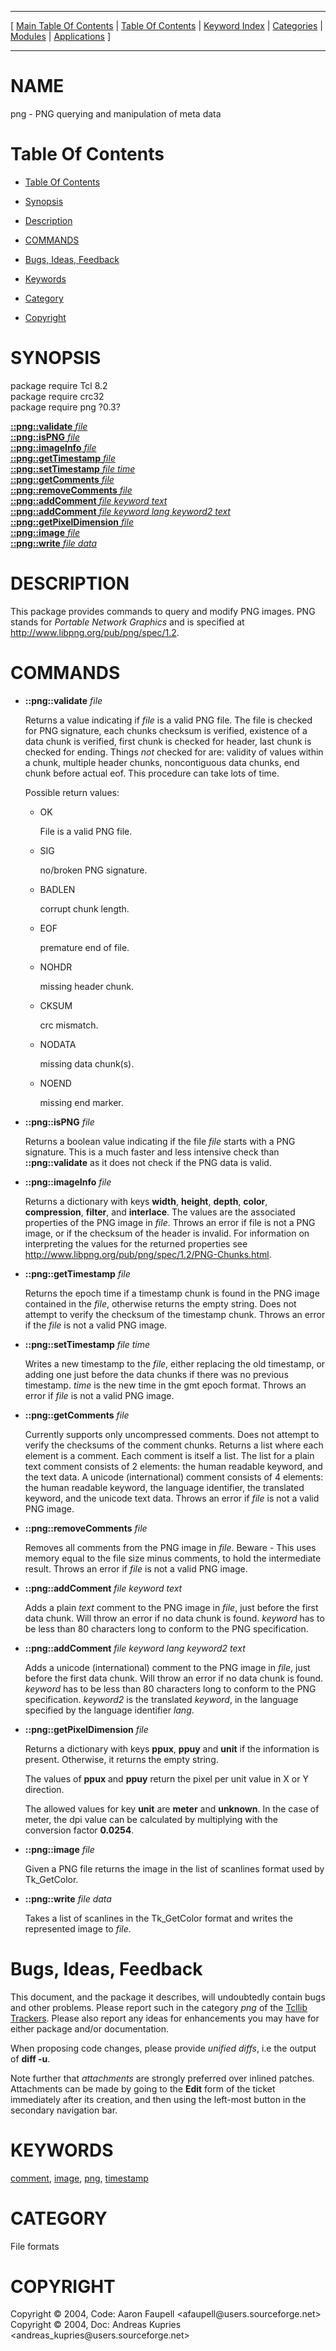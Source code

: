 
[//000000001]: # (png \- Image manipulation)
[//000000002]: # (Generated from file 'png\.man' by tcllib/doctools with format 'markdown')
[//000000003]: # (Copyright &copy; 2004, Code: Aaron Faupell <afaupell@users\.sourceforge\.net>  
Copyright &copy; 2004, Doc:  Andreas Kupries <andreas\_kupries@users\.sourceforge\.net>)
[//000000004]: # (png\(n\) 0\.3 tcllib "Image manipulation")

<hr> [ <a href="../../../../toc.md">Main Table Of Contents</a> &#124; <a
href="../../../toc.md">Table Of Contents</a> &#124; <a
href="../../../../index.md">Keyword Index</a> &#124; <a
href="../../../../toc0.md">Categories</a> &#124; <a
href="../../../../toc1.md">Modules</a> &#124; <a
href="../../../../toc2.md">Applications</a> ] <hr>

# NAME

png \- PNG querying and manipulation of meta data

# <a name='toc'></a>Table Of Contents

  - [Table Of Contents](#toc)

  - [Synopsis](#synopsis)

  - [Description](#section1)

  - [COMMANDS](#section2)

  - [Bugs, Ideas, Feedback](#section3)

  - [Keywords](#keywords)

  - [Category](#category)

  - [Copyright](#copyright)

# <a name='synopsis'></a>SYNOPSIS

package require Tcl 8\.2  
package require crc32  
package require png ?0\.3?  

[__::png::validate__ *file*](#1)  
[__::png::isPNG__ *file*](#2)  
[__::png::imageInfo__ *file*](#3)  
[__::png::getTimestamp__ *file*](#4)  
[__::png::setTimestamp__ *file* *time*](#5)  
[__::png::getComments__ *file*](#6)  
[__::png::removeComments__ *file*](#7)  
[__::png::addComment__ *file* *keyword* *text*](#8)  
[__::png::addComment__ *file* *keyword* *lang* *keyword2* *text*](#9)  
[__::png::getPixelDimension__ *file*](#10)  
[__::png::image__ *file*](#11)  
[__::png::write__ *file* *data*](#12)  

# <a name='description'></a>DESCRIPTION

This package provides commands to query and modify PNG images\. PNG stands for
*Portable Network Graphics* and is specified at
[http://www\.libpng\.org/pub/png/spec/1\.2](http://www\.libpng\.org/pub/png/spec/1\.2)\.

# <a name='section2'></a>COMMANDS

  - <a name='1'></a>__::png::validate__ *file*

    Returns a value indicating if *file* is a valid PNG file\. The file is
    checked for PNG signature, each chunks checksum is verified, existence of a
    data chunk is verified, first chunk is checked for header, last chunk is
    checked for ending\. Things *not* checked for are: validity of values
    within a chunk, multiple header chunks, noncontiguous data chunks, end chunk
    before actual eof\. This procedure can take lots of time\.

    Possible return values:

      * OK

        File is a valid PNG file\.

      * SIG

        no/broken PNG signature\.

      * BADLEN

        corrupt chunk length\.

      * EOF

        premature end of file\.

      * NOHDR

        missing header chunk\.

      * CKSUM

        crc mismatch\.

      * NODATA

        missing data chunk\(s\)\.

      * NOEND

        missing end marker\.

  - <a name='2'></a>__::png::isPNG__ *file*

    Returns a boolean value indicating if the file *file* starts with a PNG
    signature\. This is a much faster and less intensive check than
    __::png::validate__ as it does not check if the PNG data is valid\.

  - <a name='3'></a>__::png::imageInfo__ *file*

    Returns a dictionary with keys __width__, __height__, __depth__,
    __color__, __compression__, __filter__, and __interlace__\.
    The values are the associated properties of the PNG image in *file*\.
    Throws an error if file is not a PNG image, or if the checksum of the header
    is invalid\. For information on interpreting the values for the returned
    properties see
    [http://www\.libpng\.org/pub/png/spec/1\.2/PNG\-Chunks\.html](http://www\.libpng\.org/pub/png/spec/1\.2/PNG\-Chunks\.html)\.

  - <a name='4'></a>__::png::getTimestamp__ *file*

    Returns the epoch time if a timestamp chunk is found in the PNG image
    contained in the *file*, otherwise returns the empty string\. Does not
    attempt to verify the checksum of the timestamp chunk\. Throws an error if
    the *file* is not a valid PNG image\.

  - <a name='5'></a>__::png::setTimestamp__ *file* *time*

    Writes a new timestamp to the *file*, either replacing the old timestamp,
    or adding one just before the data chunks if there was no previous
    timestamp\. *time* is the new time in the gmt epoch format\. Throws an error
    if *file* is not a valid PNG image\.

  - <a name='6'></a>__::png::getComments__ *file*

    Currently supports only uncompressed comments\. Does not attempt to verify
    the checksums of the comment chunks\. Returns a list where each element is a
    comment\. Each comment is itself a list\. The list for a plain text comment
    consists of 2 elements: the human readable keyword, and the text data\. A
    unicode \(international\) comment consists of 4 elements: the human readable
    keyword, the language identifier, the translated keyword, and the unicode
    text data\. Throws an error if *file* is not a valid PNG image\.

  - <a name='7'></a>__::png::removeComments__ *file*

    Removes all comments from the PNG image in *file*\. Beware \- This uses
    memory equal to the file size minus comments, to hold the intermediate
    result\. Throws an error if *file* is not a valid PNG image\.

  - <a name='8'></a>__::png::addComment__ *file* *keyword* *text*

    Adds a plain *text* comment to the PNG image in *file*, just before the
    first data chunk\. Will throw an error if no data chunk is found\. *keyword*
    has to be less than 80 characters long to conform to the PNG specification\.

  - <a name='9'></a>__::png::addComment__ *file* *keyword* *lang* *keyword2* *text*

    Adds a unicode \(international\) comment to the PNG image in *file*, just
    before the first data chunk\. Will throw an error if no data chunk is found\.
    *keyword* has to be less than 80 characters long to conform to the PNG
    specification\. *keyword2* is the translated *keyword*, in the language
    specified by the language identifier *lang*\.

  - <a name='10'></a>__::png::getPixelDimension__ *file*

    Returns a dictionary with keys __ppux__, __ppuy__ and __unit__
    if the information is present\. Otherwise, it returns the empty string\.

    The values of __ppux__ and __ppuy__ return the pixel per unit value
    in X or Y direction\.

    The allowed values for key __unit__ are __meter__ and
    __unknown__\. In the case of meter, the dpi value can be calculated by
    multiplying with the conversion factor __0\.0254__\.

  - <a name='11'></a>__::png::image__ *file*

    Given a PNG file returns the image in the list of scanlines format used by
    Tk\_GetColor\.

  - <a name='12'></a>__::png::write__ *file* *data*

    Takes a list of scanlines in the Tk\_GetColor format and writes the
    represented image to *file*\.

# <a name='section3'></a>Bugs, Ideas, Feedback

This document, and the package it describes, will undoubtedly contain bugs and
other problems\. Please report such in the category *png* of the [Tcllib
Trackers](http://core\.tcl\.tk/tcllib/reportlist)\. Please also report any ideas
for enhancements you may have for either package and/or documentation\.

When proposing code changes, please provide *unified diffs*, i\.e the output of
__diff \-u__\.

Note further that *attachments* are strongly preferred over inlined patches\.
Attachments can be made by going to the __Edit__ form of the ticket
immediately after its creation, and then using the left\-most button in the
secondary navigation bar\.

# <a name='keywords'></a>KEYWORDS

[comment](\.\./\.\./\.\./\.\./index\.md\#comment),
[image](\.\./\.\./\.\./\.\./index\.md\#image), [png](\.\./\.\./\.\./\.\./index\.md\#png),
[timestamp](\.\./\.\./\.\./\.\./index\.md\#timestamp)

# <a name='category'></a>CATEGORY

File formats

# <a name='copyright'></a>COPYRIGHT

Copyright &copy; 2004, Code: Aaron Faupell <afaupell@users\.sourceforge\.net>  
Copyright &copy; 2004, Doc:  Andreas Kupries <andreas\_kupries@users\.sourceforge\.net>

